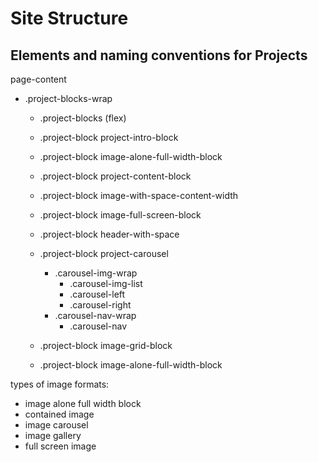 # Site Structure

## Elements and naming conventions for Projects

page-content

- .project-blocks-wrap

  - .project-blocks (flex)
  - .project-block project-intro-block
  - .project-block image-alone-full-width-block
  - .project-block project-content-block
  - .project-block image-with-space-content-width
  - .project-block image-full-screen-block
  - .project-block header-with-space
  - .project-block project-carousel

    - .carousel-img-wrap
      - .carousel-img-list
      - .carousel-left
      - .carousel-right
    - .carousel-nav-wrap
      - .carousel-nav

  - .project-block image-grid-block
  - .project-block image-alone-full-width-block

types of image formats:

- image alone full width block
- contained image
- image carousel
- image gallery
- full screen image
